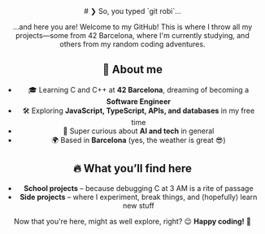 <div align=center># ❯ So, you typed `git robi`... 

...and here you are!
Welcome to my GitHub! This is where I throw all my projects—some from 42 Barcelona, where I'm currently studying, and others from my random coding adventures.

## 🌱 About me  
- 🎓 Learning C and C++ at **42 Barcelona**, dreaming of becoming a **Software Engineer**  
- 🛠️ Exploring **JavaScript, TypeScript, APIs, and databases** in my free time  
- 🤖 Super curious about **AI and tech** in general  
- 🌍 Based in **Barcelona** (yes, the weather is great 😎)  

## 🔥 What you’ll find here  
- **School projects** – because debugging C at 3 AM is a rite of passage  
- **Side projects** – where I experiment, break things, and (hopefully) learn new stuff  

Now that you're here, might as well explore, right? 😉 **Happy coding!** 🚀</div>

